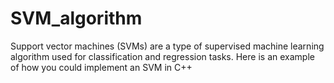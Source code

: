 # SVM_algorithm

Support vector machines (SVMs) are a type of supervised machine learning algorithm used for classification and regression tasks. Here is an example of how you could implement an SVM in C++
